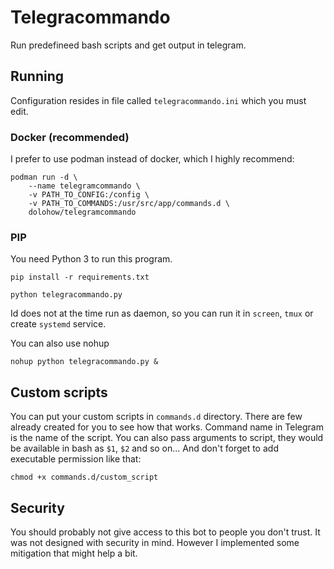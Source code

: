 Telegracommando
===============

Run predefineed bash scripts and get output in telegram.


## Running
Configuration resides in file called `telegracommando.ini` which you must
edit.

### Docker (recommended)
I prefer to use podman instead of docker, which I highly recommend:
```
podman run -d \
    --name telegramcommando \
    -v PATH_TO_CONFIG:/config \
    -v PATH_TO_COMMANDS:/usr/src/app/commands.d \
    dolohow/telegramcommando
```

### PIP
You need Python 3 to run this program.

```
pip install -r requirements.txt
```

```
python telegracommando.py
```

Id does not at the time run as daemon, so you can run it in `screen`, `tmux`
or create `systemd` service.

You can also use nohup
```
nohup python telegracommando.py &
```

## Custom scripts
You can put your custom scripts in `commands.d` directory.  There are few
already created for you to see how that works.  Command name in Telegram
is the name of the script.  You can also pass arguments to script, they would
be available in bash as `$1`, `$2` and so on...  And don't forget to add
executable permission like that:

```
chmod +x commands.d/custom_script
```

## Security
You should probably not give access to this bot to people you don't trust. It
was not designed with security in mind.  However I implemented some
mitigation that might help a bit.
